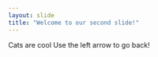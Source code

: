 ```yaml
---
layout: slide
title: "Welcome to our second slide!"
---
```

Cats are cool
Use the left arrow to go back!
